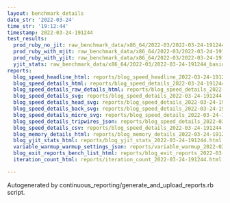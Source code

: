 ```yaml
---
layout: benchmark_details
date_str: '2022-03-24'
time_str: '19:12:44'
timestamp: 2022-03-24-191244
test_results:
  prod_ruby_no_jit: raw_benchmark_data/x86_64/2022-03/2022-03-24-191244_basic_benchmark_prod_ruby_no_jit.json
  prod_ruby_with_mjit: raw_benchmark_data/x86_64/2022-03/2022-03-24-191244_basic_benchmark_prod_ruby_with_mjit.json
  prod_ruby_with_yjit: raw_benchmark_data/x86_64/2022-03/2022-03-24-191244_basic_benchmark_prod_ruby_with_yjit.json
  yjit_stats: raw_benchmark_data/x86_64/2022-03/2022-03-24-191244_basic_benchmark_yjit_stats.json
reports:
  blog_speed_headline_html: reports/blog_speed_headline_2022-03-24-191244.html
  blog_speed_details_html: reports/blog_speed_details_2022-03-24-191244.html
  blog_speed_details_raw_details_html: reports/blog_speed_details_2022-03-24-191244.raw_details.html
  blog_speed_details_svg: reports/blog_speed_details_2022-03-24-191244.svg
  blog_speed_details_head_svg: reports/blog_speed_details_2022-03-24-191244.head.svg
  blog_speed_details_back_svg: reports/blog_speed_details_2022-03-24-191244.back.svg
  blog_speed_details_micro_svg: reports/blog_speed_details_2022-03-24-191244.micro.svg
  blog_speed_details_tripwires_json: reports/blog_speed_details_2022-03-24-191244.tripwires.json
  blog_speed_details_csv: reports/blog_speed_details_2022-03-24-191244.csv
  blog_memory_details_html: reports/blog_memory_details_2022-03-24-191244.html
  blog_yjit_stats_html: reports/blog_yjit_stats_2022-03-24-191244.html
  variable_warmup_warmup_settings_json: reports/variable_warmup_2022-03-24-191244.warmup_settings.json
  blog_exit_reports_bench_list_html: reports/blog_exit_reports_2022-03-24-191244.bench_list.html
  iteration_count_html: reports/iteration_count_2022-03-24-191244.html

---
```

Autogenerated by continuous_reporting/generate_and_upload_reports.rb script.
